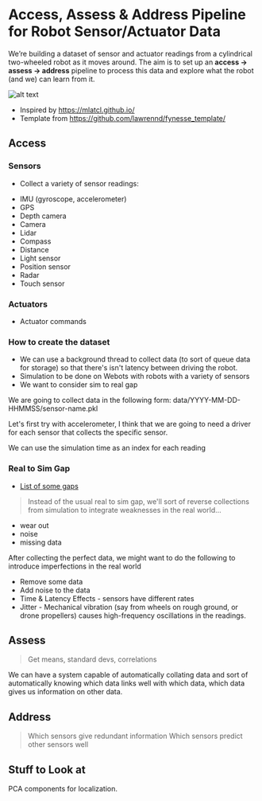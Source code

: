 # Access, Assess & Address Pipeline for Robot Sensor/Actuator Data 

We’re building a dataset of sensor and actuator readings from a cylindrical two-wheeled robot as it moves around. The aim is to set up an **access → assess → address** pipeline to process this data and explore what the robot (and we) can learn from it.

![alt text](media/web.gif)

* Inspired by https://mlatcl.github.io/
* Template from https://github.com/lawrennd/fynesse_template/

## Access
### Sensors 
* Collect a variety of sensor readings:
- IMU (gyroscope, accelerometer) 
- GPS 
- Depth camera 
- Camera 
- Lidar 
- Compass 
- Distance 
- Light sensor 
- Position sensor
- Radar 
- Touch sensor 

### Actuators 
* Actuator commands 

### How to create the dataset 
* We can use a background thread to collect data (to sort of queue data for storage) so that there's isn't latency between driving the robot. 
* Simulation to be done on Webots with robots with a variety of sensors 
* We want to consider sim to real gap 

We are going to collect data in the following form: 
data/YYYY-MM-DD-HHMMSS/sensor-name.pkl 

Let's first try with accelerometer, I think that we are going to need a driver for each sensor that collects the specific sensor. 

We can use the simulation time as an index for each reading

### Real to Sim Gap 
* [List of some gaps](https://chatgpt.com/share/68c81135-1118-8002-975e-974bc2d90bb0)
> Instead of the usual real to sim gap, we'll sort of reverse collections from simulation to integrate weaknesses in the real world...
- wear out 
- noise 
- missing data

After collecting the perfect data, we might want to do the following to introduce imperfections in the real world 
- Remove some data 
- Add  noise to the data 
- Time & Latency Effects - sensors have different rates 
- Jitter - Mechanical vibration (say from wheels on rough ground, or drone propellers) causes high-frequency oscillations in the readings.

## Assess 
> Get means, standard devs, correlations

We can have a system capable of automatically collating data and sort of automatically knowing which data links well with which data, which data gives us information on other data. 

## Address 
> Which sensors give redundant information 
> Which sensors predict other sensors well 
> 

## Stuff to Look at 
PCA components for localization.